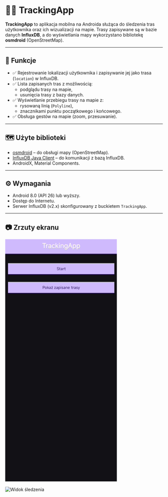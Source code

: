 # 🚶‍♂️ TrackingApp

**TrackingApp** to aplikacja mobilna na Androida służąca do śledzenia tras użytkownika oraz ich wizualizacji na mapie. Trasy zapisywane są w bazie danych **InfluxDB**, a do wyświetlania mapy wykorzystano bibliotekę **osmdroid** (OpenStreetMap).

---

## 📱 Funkcje

- ✅ Rejestrowanie lokalizacji użytkownika i zapisywanie jej jako trasa (`location`) w InfluxDB.
- ✅ Lista zapisanych tras z możliwością:
  - podglądu trasy na mapie,
  - usunięcia trasy z bazy danych.
- ✅ Wyświetlanie przebiegu trasy na mapie z:
  - rysowaną linią (`Polyline`),
  - znacznikami punktu początkowego i końcowego.
- ✅ Obsługa gestów na mapie (zoom, przesuwanie).

---

## 🗺️ Użyte biblioteki

- [osmdroid](https://github.com/osmdroid/osmdroid) – do obsługi mapy (OpenStreetMap).
- [InfluxDB Java Client](https://github.com/influxdata/influxdb-client-java) – do komunikacji z bazą InfluxDB.
- AndroidX, Material Components.

---

## ⚙️ Wymagania

- Android 8.0 (API 26) lub wyższy.
- Dostęp do Internetu.
- Serwer InfluxDB (v2.x) skonfigurowany z buckietem `TrackingApp`.

---

## 📷 Zrzuty ekranu

![Widok główny](./screenshots/screenshot_main_view.png)

![Widok śledzenia](./screenshots/screenshot_tracking_view.png)
